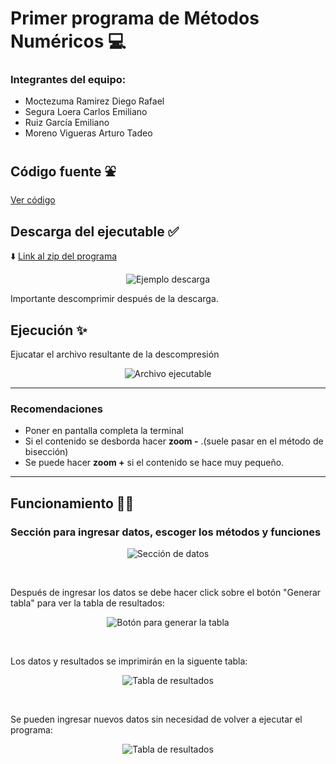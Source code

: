 # Primer programa de Métodos Numéricos 💻
### Integrantes del equipo:
- Moctezuma Ramirez Diego Rafael
- Segura Loera Carlos Emiliano
- Ruiz García Emiliano
- Moreno Vigueras Arturo Tadeo

## Código fuente ⛲️
[Ver código](https://github.com/DiegoMoctezuma/Metodos-Numericos/blob/main/main.cpp)

## Descarga del ejecutable ✅
⬇️ [Link al zip del programa](https://github.com/DiegoMoctezuma/Metodos-Numericos/blob/main/programaUnoEjecutable.zip)
<p align="center">
  <img src="https://github.com/DiegoMoctezuma/Metodos-Numericos/blob/main/img/DescargaEjecutable.png" alt="Ejemplo descarga"/>
</p>
Importante descomprimir después de la descarga.

## Ejecución ✨
Ejucatar el archivo resultante de la descompresión
<p align="center">
  <img src="https://github.com/DiegoMoctezuma/Metodos-Numericos/blob/main/img/Archivo%20ejecutable.png" alt="Archivo ejecutable"/>
</p>

---

### Recomendaciones

- Poner en pantalla completa la terminal
- Si el contenido se desborda hacer **zoom -** .(suele pasar en el método de bisección)
- Se puede hacer **zoom +** si el contenido se hace muy pequeño.
---

## Funcionamiento 🏃‍➡️

### Sección para ingresar datos, escoger los métodos y funciones

<p align="center">
  <img src="https://github.com/DiegoMoctezuma/Metodos-Numericos/blob/main/img/SeccionDatos.png" alt="Sección de datos"/>
</p>

</br>

Después de ingresar los datos se debe hacer click sobre el botón "Generar tabla" para ver la tabla de resultados:
<p align="center">
  <img src="https://github.com/DiegoMoctezuma/Metodos-Numericos/blob/main/img/BotonGenerar.png" alt="Botón para generar la tabla"/>
</p>

</br>

Los datos y resultados se imprimirán en la siguente tabla:
<p align="center">
  <img src="https://github.com/DiegoMoctezuma/Metodos-Numericos/blob/main/img/TablaResultados.png" alt="Tabla de resultados"/>
</p>

</br>

Se pueden ingresar nuevos datos sin necesidad de volver a ejecutar el programa:
<p align="center">
  <img src="https://github.com/DiegoMoctezuma/Metodos-Numericos/blob/main/img/Ejemplo.png" alt="Tabla de resultados"/>
</p>
